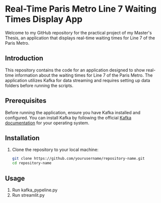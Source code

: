 # Real-Time Paris Metro Line 7 Waiting Times Display App

Welcome to my GitHub repository for the practical project of my Master's Thesis, an application that displays real-time waiting times for Line 7 of the Paris Metro.

## Introduction

This repository contains the code for an application designed to show real-time information about the waiting times for Line 7 of the Paris Metro. The application utilizes Kafka for data streaming and requires setting up data folders before running the scripts.

## Prerequisites

Before running the application, ensure you have Kafka installed and configured. You can install Kafka by following the official [Kafka documentation](https://kafka.apache.org/documentation/) for your operating system.

## Installation

1. Clone the repository to your local machine:

   ```bash
   git clone https://github.com/yourusername/repository-name.git
   cd repository-name


## Usage
1. Run kafka_pypeline.py
2. Run streamlit.py
